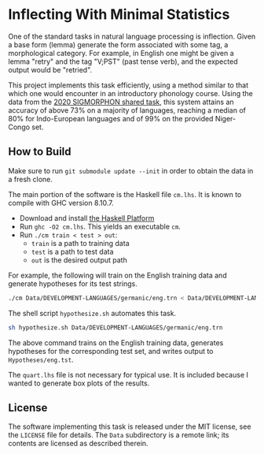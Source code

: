 # Inflecting With Minimal Statistics

One of the standard tasks in natural language processing is inflection.
Given a base form (lemma) generate the form associated with some tag,
a morphological category.
For example, in English one might be given a lemma "retry"
and the tag "V;PST" (past tense verb),
and the expected output would be "retried".

This project implements this task efficiently,
using a method similar to that which one would encounter
in an introductory phonology course.
Using the data from the [2020 SIGMORPHON shared task][1],
this system attains an accuracy of above 73% on a majority of languages,
reaching a median of 80% for Indo-European languages
and of 99% on the provided Niger-Congo set.

## How to Build

Make sure to run `git submodule update --init`
in order to obtain the data in a fresh clone.

The main portion of the software is the Haskell file `cm.lhs`.
It is known to compile with GHC version 8.10.7.

* Download and install [the Haskell Platform][2]
* Run `ghc -O2 cm.lhs`.  This yields an executable `cm`.
* Run `./cm train < test > out`:
  + `train` is a path to training data
  + `test` is a path to test data
  + `out` is the desired output path

For example, the following will train on the English training data
and generate hypotheses for its test strings.

```sh
./cm Data/DEVELOPMENT-LANGUAGES/germanic/eng.trn < Data/DEVELOPMENT-LANGUAGES/germanic/eng.tst > eng.out
```

The shell script `hypothesize.sh` automates this task.

```sh
sh hypothesize.sh Data/DEVELOPMENT-LANGUAGES/germanic/eng.trn
```

The above command trains on the English training data,
generates hypotheses for the corresponding test set,
and writes output to `Hypotheses/eng.tst`.

The `quart.lhs` file is not necessary for typical use.
It is included because I wanted to generate box plots
of the results.

## License

The software implementing this task is released under the MIT license,
see the `LICENSE` file for details.
The `Data` subdirectory is a remote link;
its contents are licensed as described therein.

[1]: https://doi.org/10.18653/v1/2020.sigmorphon-1.1
[2]: https://www.haskell.org/platform/
